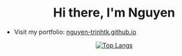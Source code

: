 <h1 align="center">Hi there, I'm Nguyen</h1>

- Visit my portfolio: [nguyen-trinhtk.github.io](https://nguyen-trinhtk.github.io/)

<div align="center">

  <a href="https://github.com/anuraghazra/github-readme-stats">
    <img src="https://github-readme-stats.vercel.app/api/top-langs/?username=nguyen-trinhtk&layout=compact" alt="Top Langs">
  </a>

</div>
